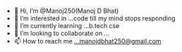 - 👋 Hi, I’m @Manoj250(Manoj D Bhat)
- 👀 I’m interested in ...code till my mind stops responding
- 🌱 I’m currently learning ...b.tech cse
- 💞️ I’m looking to collaborate on ...
- 📫 How to reach me ...manojdbhat250@gmail.com

<!---
Manoj250/Manoj250 is a ✨ special ✨ repository because its `README.md` (this file) appears on your GitHub profile.
You can click the Preview link to take a look at your changes.
--->
